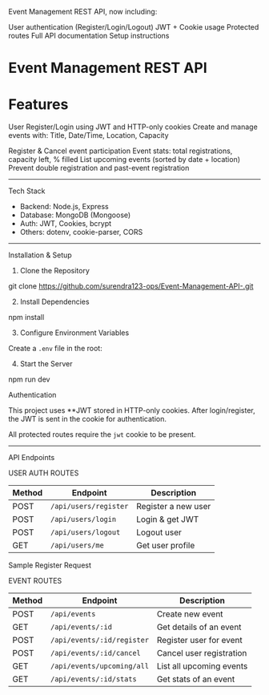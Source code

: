 Event Management REST API, now including:

 User authentication (Register/Login/Logout)
 JWT + Cookie usage
 Protected routes
 Full API documentation
 Setup instructions



# Event Management REST API





# Features

 User Register/Login using JWT and HTTP-only cookies
 Create and manage events with:
  Title, Date/Time, Location, Capacity
  
 Register & Cancel event participation 
 Event stats: total registrations, capacity left, % filled
 List upcoming events (sorted by date + location)
 Prevent double registration and past-event registration

---

 Tech Stack

- Backend: Node.js, Express
- Database: MongoDB (Mongoose)
- Auth: JWT, Cookies, bcrypt
- Others: dotenv, cookie-parser, CORS

---

 Installation & Setup

 1. Clone the Repository


git clone https://github.com/surendra123-ops/Event-Management-API-.git



 2. Install Dependencies


npm install


 3. Configure Environment Variables

Create a `.env` file in the root:



 4. Start the Server


npm run dev






 Authentication

This project uses **JWT stored in HTTP-only cookies. After login/register, the JWT is sent in the cookie for authentication.

All protected routes require the `jwt` cookie to be present.

---

 API Endpoints

USER AUTH ROUTES

| Method | Endpoint              | Description         | 
| ------ | --------------------- | ------------------- | 
| POST   | `/api/users/register` | Register a new user | 
| POST   | `/api/users/login`    | Login & get JWT     | 
| POST   | `/api/users/logout`   | Logout user         | 
| GET    | `/api/users/me`       | Get user profile    | 

 Sample Register Request





EVENT ROUTES

| Method | Endpoint                   | Description              | 
| ------ | -------------------------- | ------------------------ | 
| POST   | `/api/events`              | Create new event         | 
| GET    | `/api/events/:id`          | Get details of an event  | 
| POST   | `/api/events/:id/register` | Register user for event  | 
| POST   | `/api/events/:id/cancel`   | Cancel user registration | 
| GET    | `/api/events/upcoming/all` | List all upcoming events | 
| GET    | `/api/events/:id/stats`    | Get stats of an event    | 

